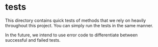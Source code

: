# tests

This directory contains quick tests of methods that we rely on heavily throughout this project. You can simply run the tests in the same manner.

In the future, we intend to use error code to differentiate between successful and failed tests.
